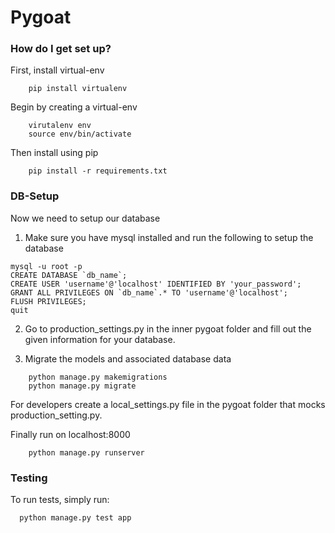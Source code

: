 # Pygoat #



### How do I get set up? ###

First, install virtual-env
```
    pip install virtualenv
```

Begin by creating a virtual-env
```
    virutalenv env
    source env/bin/activate
```

Then install using pip
```
    pip install -r requirements.txt
```

### DB-Setup ###

Now we need to setup our database

1. Make sure you have mysql installed and run the following to
setup the database

```
mysql -u root -p
CREATE DATABASE `db_name`;
CREATE USER 'username'@'localhost' IDENTIFIED BY 'your_password';
GRANT ALL PRIVILEGES ON `db_name`.* TO 'username'@'localhost';
FLUSH PRIVILEGES;
quit
```

2. Go to production_settings.py in the inner pygoat folder and fill out the given information
   for your database.

3. Migrate the models and associated database data

```
    python manage.py makemigrations
    python manage.py migrate
   ```
For developers create a local_settings.py file in the pygoat folder
that mocks production_setting.py.

Finally run on localhost:8000
```
    python manage.py runserver
```

### Testing ###
To run tests, simply run:
```
  python manage.py test app
```
